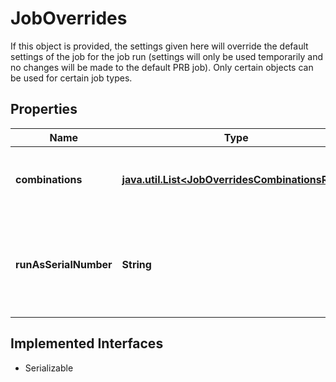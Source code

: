 

# JobOverrides

If this object is provided, the settings given here will override the default settings of the job for the job run (settings will only be used temporarily and no changes will be made to the default PRB job). Only certain objects can be used for certain job types.

## Properties

Name | Type | Description | Notes
------------ | ------------- | ------------- | -------------
**combinations** | [**java.util.List&lt;JobOverridesCombinationsRoot&gt;**](JobOverridesCombinationsRoot.md) | An array of date, account, and tasks combinations |  [optional]
**runAsSerialNumber** | **String** | The FactSet serial number which has the credentials wanted to run the job |  [optional]


## Implemented Interfaces

* Serializable


